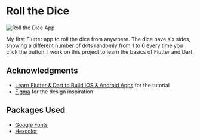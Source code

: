 # Roll the Dice
![Roll the Dice App](https://drive.google.com/uc?id=12IpTKhg9xa57TpA16yFzmpS0JF-Kz32a)

My first Flutter app to roll the dice from anywhere. The dice have six sides, showing a different number of dots randomly from 1 to 6 every time you click the button. I work on this project to learn the basics of Flutter and Dart.

## Acknowledgments
- [Learn Flutter & Dart to Build iOS & Android Apps](https://www.udemy.com/course/learn-flutter-dart-to-build-ios-android-apps/) for the tutorial
- [Figma](https://www.figma.com/community/file/1032656799009701930) for the design inspiration

## Packages Used
- [Google Fonts](https://pub.dev/packages/google_fonts)
- [Hexcolor](https://pub.dev/packages/hexcolor)
